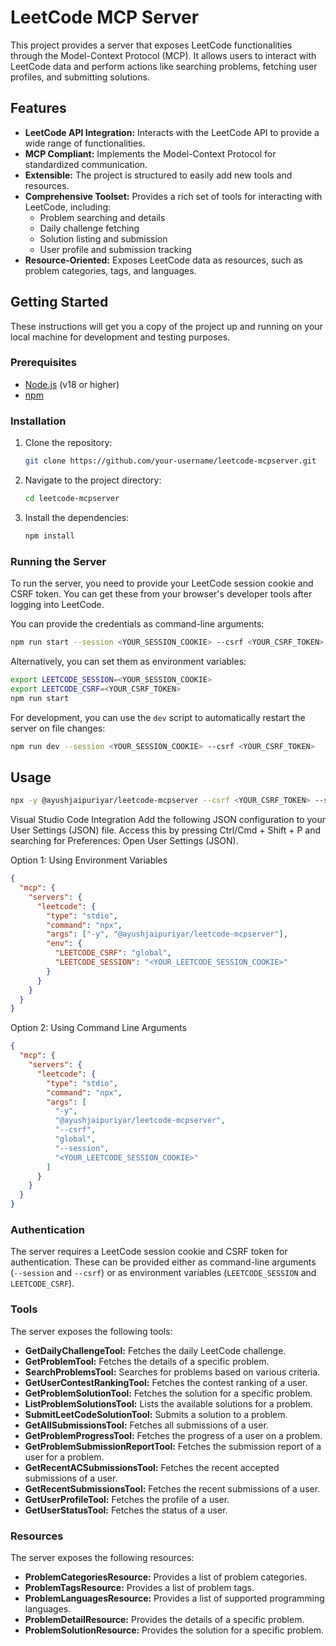 # LeetCode MCP Server

This project provides a server that exposes LeetCode functionalities through the Model-Context Protocol (MCP). It allows users to interact with LeetCode data and perform actions like searching problems, fetching user profiles, and submitting solutions.

## Features

- **LeetCode API Integration:** Interacts with the LeetCode API to provide a wide range of functionalities.
- **MCP Compliant:** Implements the Model-Context Protocol for standardized communication.
- **Extensible:** The project is structured to easily add new tools and resources.
- **Comprehensive Toolset:** Provides a rich set of tools for interacting with LeetCode, including:
  - Problem searching and details
  - Daily challenge fetching
  - Solution listing and submission
  - User profile and submission tracking
- **Resource-Oriented:** Exposes LeetCode data as resources, such as problem categories, tags, and languages.

## Getting Started

These instructions will get you a copy of the project up and running on your local machine for development and testing purposes.

### Prerequisites

- [Node.js](https://nodejs.org/) (v18 or higher)
- [npm](https://npm.io/)

### Installation

1.  Clone the repository:
    ```bash
    git clone https://github.com/your-username/leetcode-mcpserver.git
    ```
2.  Navigate to the project directory:
    ```bash
    cd leetcode-mcpserver
    ```
3.  Install the dependencies:
    ```bash
    npm install
    ```

### Running the Server

To run the server, you need to provide your LeetCode session cookie and CSRF token. You can get these from your browser's developer tools after logging into LeetCode.

You can provide the credentials as command-line arguments:

```bash
npm run start --session <YOUR_SESSION_COOKIE> --csrf <YOUR_CSRF_TOKEN>
```

Alternatively, you can set them as environment variables:

```bash
export LEETCODE_SESSION=<YOUR_SESSION_COOKIE>
export LEETCODE_CSRF=<YOUR_CSRF_TOKEN>
npm run start
```

For development, you can use the `dev` script to automatically restart the server on file changes:

```bash
npm run dev --session <YOUR_SESSION_COOKIE> --csrf <YOUR_CSRF_TOKEN>
```

## Usage

```bash
npx -y @ayushjaipuriyar/leetcode-mcpserver --csrf <YOUR_CSRF_TOKEN> --session <YOUR_LEETCODE_SESSION_COOKIE>
```

Visual Studio Code Integration
Add the following JSON configuration to your User Settings (JSON) file. Access this by pressing Ctrl/Cmd + Shift + P and searching for Preferences: Open User Settings (JSON).

Option 1: Using Environment Variables

```json
{
  "mcp": {
    "servers": {
      "leetcode": {
        "type": "stdio",
        "command": "npx",
        "args": ["-y", "@ayushjaipuriyar/leetcode-mcpserver"],
        "env": {
          "LEETCODE_CSRF": "global",
          "LEETCODE_SESSION": "<YOUR_LEETCODE_SESSION_COOKIE>"
        }
      }
    }
  }
}
```

Option 2: Using Command Line Arguments

```json
{
  "mcp": {
    "servers": {
      "leetcode": {
        "type": "stdio",
        "command": "npx",
        "args": [
          "-y",
          "@ayushjaipuriyar/leetcode-mcpserver",
          "--csrf",
          "global",
          "--session",
          "<YOUR_LEETCODE_SESSION_COOKIE>"
        ]
      }
    }
  }
}
```

### Authentication

The server requires a LeetCode session cookie and CSRF token for authentication. These can be provided either as command-line arguments (`--session` and `--csrf`) or as environment variables (`LEETCODE_SESSION` and `LEETCODE_CSRF`).

### Tools

The server exposes the following tools:

- **GetDailyChallengeTool:** Fetches the daily LeetCode challenge.
- **GetProblemTool:** Fetches the details of a specific problem.
- **SearchProblemsTool:** Searches for problems based on various criteria.
- **GetUserContestRankingTool:** Fetches the contest ranking of a user.
- **GetProblemSolutionTool:** Fetches the solution for a specific problem.
- **ListProblemSolutionsTool:** Lists the available solutions for a problem.
- **SubmitLeetCodeSolutionTool:** Submits a solution to a problem.
- **GetAllSubmissionsTool:** Fetches all submissions of a user.
- **GetProblemProgressTool:** Fetches the progress of a user on a problem.
- **GetProblemSubmissionReportTool:** Fetches the submission report of a user for a problem.
- **GetRecentACSubmissionsTool:** Fetches the recent accepted submissions of a user.
- **GetRecentSubmissionsTool:** Fetches the recent submissions of a user.
- **GetUserProfileTool:** Fetches the profile of a user.
- **GetUserStatusTool:** Fetches the status of a user.

### Resources

The server exposes the following resources:

- **ProblemCategoriesResource:** Provides a list of problem categories.
- **ProblemTagsResource:** Provides a list of problem tags.
- **ProblemLanguagesResource:** Provides a list of supported programming languages.
- **ProblemDetailResource:** Provides the details of a specific problem.
- **ProblemSolutionResource:** Provides the solution for a specific problem.
